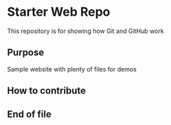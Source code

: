 # Starter Web Repo

This repository is for showing how Git and GitHub work

## Purpose

Sample website with plenty of files for demos

## How to contribute


## End of file
